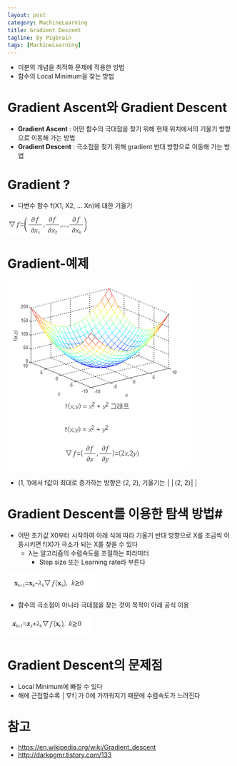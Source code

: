 ```yaml
---
layout: post
category: MachineLearning
title: Gradient Descent
tagline: by Pigbrain
tags: [MachineLearning]
---
```


<!--more-->

* 미분의 개념을 최적화 문제에 적용한 방법 
* 함수의 Local Minimum을 찾는 방법

# Gradient Ascent와 Gradient Descent  
* **Gradient Ascent** : 어떤 함수의 극대점을 찾기 위해 현재 위치에서의 기울기 방향으로 이동해 가는 방법  
* **Gradient Descent** : 극소점을 찾기 위해 gradient 반대 방향으로 이동해 가는 방법

# Gradient ?  
* 다변수 함수 f(X1, X2, ... Xn)에 대한 기울기

<img src="/assets/themes/Snail/img/MachineLearning/GradientDescent/gradient.png" alt="">  

# Gradient-예제  
<img src="/assets/themes/Snail/img/MachineLearning/GradientDescent/gradient-example.png" alt="">  

* (1, 1)에서 f값이 최대로 증가하는 방향은 (2, 2), 기울기는 ││(2, 2)││ 
  

# Gradient Descent를 이용한 탐색 방법#  
* 어떤 초기값 X0부터 시작하여 아래 식에 따라 기울기 반대 방향으로 X를 조금씩 이동시키면 f(X)가 극소가 되는 X를 찾을 수 있다  
	* λ는 알고리즘의 수렴속도를 조절하는 파라미터  
		* Step size 또는 Learning rate라 부른다  

<img src="/assets/themes/Snail/img/MachineLearning/GradientDescent/descent-formula.png" alt="">  


* 함수의 극소점이 아니라 극대점을 찾는 것이 목적이 아래 공식 이용
<img src="/assets/themes/Snail/img/MachineLearning/GradientDescent/ascent-formula.png" alt="">  
	

# Gradient Descent의 문제점  
* Local Minimum에 빠질 수 있다  
* 해에 근접할수록 │∇f│가 0에 가까워지기 때문에 수렴속도가 느려진다


# 참고  
* https://en.wikipedia.org/wiki/Gradient_descent
* http://darkpgmr.tistory.com/133